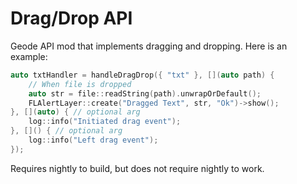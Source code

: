 # Drag/Drop API

Geode API mod that implements dragging and dropping. Here is an example:

```cpp
auto txtHandler = handleDragDrop({ "txt" }, [](auto path) {
    // When file is dropped
    auto str = file::readString(path).unwrapOrDefault();
    FLAlertLayer::create("Dragged Text", str, "Ok")->show();
}, [](auto) { // optional arg
    log::info("Initiated drag event");
}, []() { // optional arg
    log::info("Left drag event");
});
```

Requires nightly to build, but does not require nightly to work.